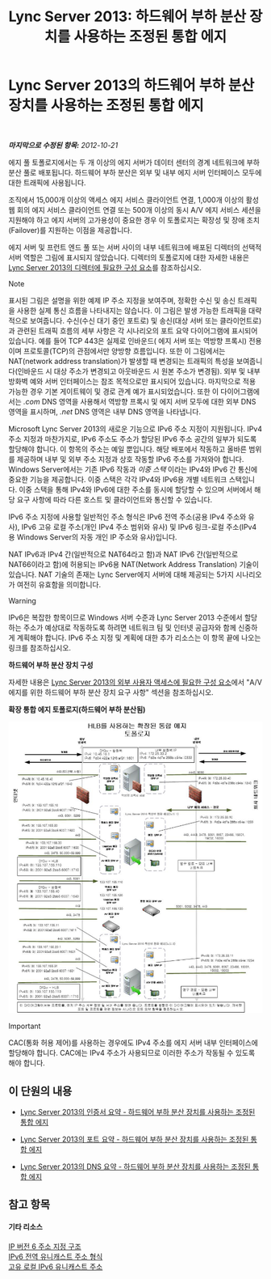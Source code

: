 ﻿---
title: 'Lync Server 2013: 하드웨어 부하 분산 장치를 사용하는 조정된 통합 에지'
TOCTitle: 하드웨어 부하 분산 장치를 사용하는 조정된 통합 에지
ms:assetid: 6783e225-9677-415a-8731-0bf2e2c4cf8b
ms:mtpsurl: https://technet.microsoft.com/ko-kr/library/Gg398478(v=OCS.15)
ms:contentKeyID: 49303883
ms.date: 08/24/2015
mtps_version: v=OCS.15
ms.translationtype: HT
---

# Lync Server 2013의 하드웨어 부하 분산 장치를 사용하는 조정된 통합 에지

 

_**마지막으로 수정된 항목:** 2012-10-21_

에지 풀 토폴로지에서는 두 개 이상의 에지 서버가 데이터 센터의 경계 네트워크에 부하 분산 풀로 배포됩니다. 하드웨어 부하 분산은 외부 및 내부 에지 서버 인터페이스 모두에 대한 트래픽에 사용됩니다.

조직에서 15,000개 이상의 액세스 에지 서비스 클라이언트 연결, 1,000개 이상의 활성 웹 회의 에지 서비스 클라이언트 연결 또는 500개 이상의 동시 A/V 에지 서비스 세션을 지원해야 하고 에지 서버의 고가용성이 중요한 경우 이 토폴로지는 확장성 및 장애 조치(Failover)를 지원하는 이점을 제공합니다.

에지 서버 및 프런트 엔드 풀 또는 서버 사이의 내부 네트워크에 배포된 디렉터의 선택적 서버 역할은 그림에 표시되지 않았습니다. 디렉터의 토폴로지에 대한 자세한 내용은 [Lync Server 2013의 디렉터에 필요한 구성 요소](lync-server-2013-components-required-for-the-director.md)를 참조하십시오.


> [!NOTE]
> 표시된 그림은 설명을 위한 예제 IP 주소 지정을 보여주며, 정확한 수신 및 송신 트래픽을 사용한 실제 통신 흐름을 나타내지는 않습니다. 이 그림은 발생 가능한 트래픽을 대략적으로 보여줍니다. 수신(수신 대기 중인 포트로) 및 송신(대상 서버 또는 클라이언트로)과 관련된 트래픽 흐름의 세부 사항은 각 시나리오의 포트 요약 다이어그램에 표시되어 있습니다. 예를 들어 TCP 443은 실제로 인바운드( 에지 서버 또는 역방향 프록시) 전용이며 프로토콜(TCP)의 관점에서만 양방향 흐름입니다. 또한 이 그림에서는 NAT(network address translation)가 발생할 때 변경되는 트래픽의 특성을 보여줍니다(인바운드 시 대상 주소가 변경되고 아웃바운드 시 원본 주소가 변경됨). 외부 및 내부 방화벽 예와 서버 인터페이스는 참조 목적으로만 표시되어 있습니다. 마지막으로 적용 가능한 경우 기본 게이트웨이 및 경로 관계 예가 표시되었습니다. 또한 이 다이어그램에서는 <EM>.com</EM> DNS 영역을 사용해서 역방향 프록시 및 에지 서버 모두에 대한 외부 DNS 영역을 표시하며, <EM>.net</EM> DNS 영역은 내부 DNS 영역을 나타냅니다.



Microsoft Lync Server 2013의 새로운 기능으로 IPv6 주소 지정이 지원됩니다. IPv4 주소 지정과 마찬가지로, IPv6 주소도 주소가 할당된 IPv6 주소 공간의 일부가 되도록 할당해야 합니다. 이 항목의 주소는 예일 뿐입니다. 해당 배포에서 작동하고 올바른 범위를 제공하며 내부 및 외부 주소 지정과 상호 작동할 IPv6 주소를 가져와야 합니다. Windows Server에서는 기존 IPv6 작동과 *이중 스택* 이라는 IPv4와 IPv6 간 통신에 중요한 기능을 제공합니다. 이중 스택은 각각 IPv4와 IPv6용 개별 네트워크 스택입니다. 이중 스택을 통해 IPv4와 IPv6에 대한 주소를 동시에 할당할 수 있으며 서버에서 해당 요구 사항에 따라 다른 호스트 및 클라이언트와 통신할 수 있습니다.

IPv6 주소 지정에 사용할 일반적인 주소 형식은 IPv6 전역 주소(공용 IPv4 주소와 유사), IPv6 고유 로컬 주소(개인 IPv4 주소 범위와 유사) 및 IPv6 링크-로컬 주소(IPv4용 Windows Server의 자동 개인 IP 주소와 유사)입니다.

NAT IPv6과 IPv4 간(일반적으로 NAT64라고 함)과 NAT IPv6 간(일반적으로 NAT66이라고 함)에 허용되는 IPv6용 NAT(Network Address Translation) 기술이 있습니다. NAT 기술의 존재는 Lync Server에지 서버에 대해 제공되는 5가지 시나리오가 여전히 유효함을 의미합니다.


> [!WARNING]
> IPv6은 복잡한 항목이므로 Windows 서버 수준과 Lync Server 2013 수준에서 할당하는 주소가 예상대로 작동하도록 하려면 네트워크 팀 및 인터넷 공급자와 함께 신중하게 계획해야 합니다. IPv6 주소 지정 및 계획에 대한 추가 리소스는 이 항목 끝에 나오는 링크를 참조하십시오.



**하드웨어 부하 분산 장치 구성**

자세한 내용은 [Lync Server 2013의 외부 사용자 액세스에 필요한 구성 요소](lync-server-2013-components-required-for-external-user-access.md)에서 "A/V 에지를 위한 하드웨어 부하 분산 장치 요구 사항" 섹션을 참조하십시오.

**확장 통합 에지 토폴로지(하드웨어 부하 분산됨)**

![확장된 통합 에지 토폴로지](images/Gg398478.3a57cd0d-8de4-4ecc-a783-4dff5b3456a2(OCS.15).jpg "확장된 통합 에지 토폴로지")


> [!IMPORTANT]
> CAC(통화 허용 제어)를 사용하는 경우에도 IPv4 주소를 에지 서버 내부 인터페이스에 할당해야 합니다. CAC에는 IPv4 주소가 사용되므로 이러한 주소가 작동될 수 있도록 해야 합니다.



## 이 단원의 내용

  - [Lync Server 2013의 인증서 요약 - 하드웨어 부하 분산 장치를 사용하는 조정된 통합 에지](lync-server-2013-certificate-summary-scaled-consolidated-edge-with-hardware-load-balancers.md)

  - [Lync Server 2013의 포트 요약 - 하드웨어 부하 분산 장치를 사용하는 조정된 통합 에지](lync-server-2013-port-summary-scaled-consolidated-edge-with-hardware-load-balancers.md)

  - [Lync Server 2013의 DNS 요약 - 하드웨어 부하 분산 장치를 사용하는 조정된 통합 에지](lync-server-2013-dns-summary-scaled-consolidated-edge-with-hardware-load-balancers.md)

## 참고 항목

#### 기타 리소스

[IP 버전 6 주소 지정 구조](http://tools.ietf.org/html/rfc4291)  
[IPv6 전역 유니캐스트 주소 형식](http://tools.ietf.org/html/rfc3587)  
[고유 로컬 IPv6 유니캐스트 주소](http://tools.ietf.org/html/rfc4193)

